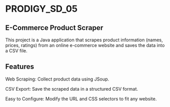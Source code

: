 # PRODIGY_SD_05
## E-Commerce Product Scraper

This project is a Java application that scrapes product information (names, prices, ratings) from an online e-commerce website and saves the data into a CSV file.

## Features

Web Scraping: Collect product data using JSoup.

CSV Export: Save the scraped data in a structured CSV format.

Easy to Configure: Modify the URL and CSS selectors to fit any website.
